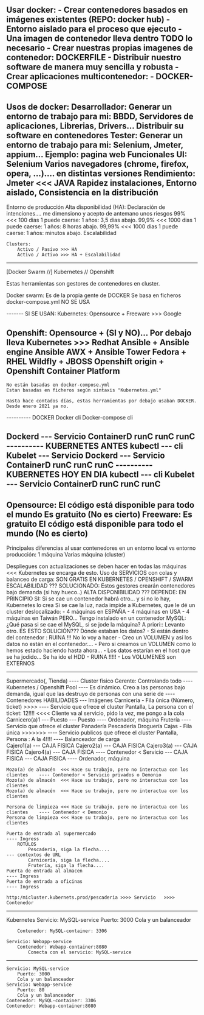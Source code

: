 Usar docker:
    - Crear contenedores basados en imágenes existentes (REPO: docker hub)
        - Entorno aislado para el proceso que ejecuto
        - Una imagen de contenedor lleva dentro TODO lo necesario
    - Crear nuestras propias imagenes de contenedor: DOCKERFILE
        - Distribuir nuestro software de manera muy sencilla y robusta
    - Crear aplicaciones multicontenedor:
        - DOCKER-COMPOSE 
-----------------------
Usos de docker:
    Desarrollador:
        Generar un entorno de trabajo para mi: BBDD, Servidores de aplicaciones, Librerias, Drivers...
        Distribuir su software en contenedores
    Tester: 
        Generar un entorno de trabajo para mi: Selenium, Jmeter, appium...
            Ejemplo: pagina web
                Funcionales
                UI: Selenium
                    Varios navegadores (chrome, firefox, opera, ...).... en distintas versiones
                Rendimiento: Jmeter <<< JAVA
        Rapidez instalaciones, Entorno aislado, Consistencia en la distribución
-----------------------
Entorno de producción
    Alta disponibilidad (HA): Declaración de intenciones.... me dimensiono y acepto de antemano unos riesgos
        99% <<< 100 dias 1 puede caerse: 1 años: 3,5 dias abajo.
        99,9% <<< 1000 dias 1 puede caerse: 1 años: 8 horas abajo.
        99,99% <<< 1000 dias 1 puede caerse: 1 años: minutos abajo.
    Escalabilidad
        
    Clusters:
        Activo / Pasivo >>> HA
        Activo / Activo >>> HA + Escalabilidad

---------------------------------------
[Docker Swarm //] Kubernetes // Openshift

Estas herramientas son gestores de contenedores en cluster.

Docker swarm: Es de la propia gente de DOCKER
              Se basa en ficheros docker-compose.yml
              NO SE USA

------- SI SE USAN:
Kubernetes: Opensource + Freeware
    >>> Google

Openshift: Opensource + (SI y NO)... Por debajo lleva Kubernetes
    >>> Redhat
            Ansible + Ansible engine
            Ansible AWX + Ansible Tower
            Fedora + RHEL
            Wildfly + JBOSS
            Openshift origin + Openshift Container Platform
----------
    No están basadas en docker-compose.yml
    Estan basadas en ficheros según sintaxis "Kubernetes.yml"

    Hasta hace contados días, estas herramientas por debajo usaban DOCKER. Desde enero 2021 ya no.
---------- DOCKER
Docker cli
Docker-compose cli

Dockerd --- Servicio
    ContainerD
        runC
        runC
        runC
---------- KUBERNETES ANTES
kubectl --- cli
Kubelet --- Servicio
    Dockerd --- Servicio
        ContainerD
            runC
            runC
            runC
---------- KUBERNETES HOY EN DIA
kubectl --- cli
Kubelet --- Servicio
    ContainerD
        runC
        runC
        runC
----------
Opensource:
    El código está disponible para todo el mundo
    Es gratuito (No es cierto)
Freeware: 
    Es gratuito
    El código está disponible para todo el mundo (No es cierto)
----------

Principales diferencias al usar contenedores en un   entorno local   vs   entorno producción:
                                                       1 máquina          Varias máquina (cluster)

Despliegues con actualizaciones se deben hacer en todas las máquinas <<< Kubernetes se encarga de esto.
Uso de SERVICIOS con colas y balanceo de carga: SON GRATIS EN KUBERNETES / OPENSHIFT / SWARM
    ESCALABILIDAD ??? SOLUCIONADO:
        Estos gestores crearán contenedores bajo demanda (si hay hueco..)
    ALTA DISPONIBILIDAD ??? DEPENDE:
        EN PRINCIPIO SI:
            Si se cae un contenedor habrá otro... y si no lo hay, Kubernetes lo crea
                Si se cae la luz, nada impide a Kubernetes, que le dé un cluster deslocalizado:
                        - 4 máquinas en ESPAÑA
                        - 4 máquinas en USA
                        - 4 máquinas en Taiwán
        PERO...
            Tengo instalado en un contenedor MySQL:
                ¿Qué pasa si se cae el MySQL, si se jode la máquina?
                    A priori:: Levanto otro. ES ESTO SOLUCIÓN???
                        Dónde estaban los datos?
                            - Si están dentro del contenedor : RUINA !!! No lo voy a hacer
                                - Creo un VOLUMEN y así los datos no están en el contenedor....
                                    - Pero si creamos un VOLUMEN como lo hemos estado haciendo hasta ahora...
                                        - Los datos estarían en el host que se ha jodido... Se ha ido el HDD
                                        - RUINA !!!!!
                                    - Los VOLUMENES son EXTERNOS
        

----------
Supermercado(, Tienda)                                                              ---- Cluster físico
    Gerente: Controlando todo                                                       ---- Kubernetes / Openshift
        Pool                                                                        ---- Es dinámico. Creo a las personas bajo demanda, igual que las destruyo
            de personas con una serie de                                            ---- Contenedores
                HABILIDADES                                                               --- Imágenes 
    Carnicería   -   Fila única (Número, ticket) >>>>                               ---- Servicio que ofrece el cluster
                       Pantalla, La persona con el ticket: 12!!!!                   <<<< Cliente va al servicio, pido la vez, me pongo a la cola
        Carnicero(a)1  --- Puesto
                       --- Puesto                                                   ---- Ordenador, máquina 
    Frutería                                                                        ---- Servicio que ofrece el cluster
    Panadería
    Pescadería
    Droguería
    Cajas        -   Fila única >>>>>>>                                             ---- Servicio publicos que ofrece el cluster
                            Pantalla, Persona : A la 4!!!!                          ---- Balanceador de carga    
        Cajero1(a) --- CAJA FISICA 
        Cajero2(a) --- CAJA FISICA 
        Cajero3(a) --- CAJA FISICA 
        Cajero4(a) --- CAJA FISICA                                                  ---- Contenedor < Servicio
                   --- CAJA FISICA 
                   --- CAJA FISICA                                                  ---- Ordenador, máquina
                   
    Mozo(a) de almacén  <<< Hace su trabajo, pero no interactua con los clientes    ---- Contenedor < Servicio privados o Demonio
    Mozo(a) de almacén  <<< Hace su trabajo, pero no interactua con los clientes
    Mozo(a) de almacén  <<< Hace su trabajo, pero no interactua con los clientes
    
    Persona de limpieza <<< Hace su trabajo, pero no interactua con los clientes    ---- Contenedor < Demonio
    Persona de limpieza <<< Hace su trabajo, pero no interactua con los clientes
    
    Puerta de entrada al supermercado                                               ---- Ingress
        ROTULOS
            Pescaderia, siga la flecha....                                          --- contextos de URL
            Carnicería, siga la flecha....
            Frutería, siga la flecha....
    Puerta de entrada al almacen                                                    ---- Ingress
    Puerta de entrada a oficinas                                                    ---- Ingress
    
    http:/micluster.kubernets.prod/pescaderia >>>> Servicio   >>>> Contenedor
    
------------
Kubernetes
    Servicio: MySQL-service
        Puerto: 3000
        Cola y un balanceador
        
        Contenedor: MySQL-container: 3306

    Servicio: Webapp-service
        Contenedor: Webapp-container:8080
            Conecta con el servicio: MySQL-service
----------
    Servicio: MySQL-service
        Puerto: 3000
        Cola y un balanceador
    Servicio: Webapp-service
        Puerto: 80
        Cola y un balanceador
    Contenedor: MySQL-container: 3306
    Contenedor: Webapp-container:8080
